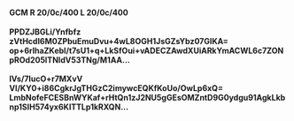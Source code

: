 #### GCM R 20/0c/400 L 20/0c/400
**PPDZJBGLi/Ynfbfz**<br/>**zVtHcdI6M0ZPbuEmuDvu+4wL8OGH1JsGZsYbz07GIKA=**<br/>**op+6rlhaZKebI/t7sU1+q+LkSfOui+vADECZAwdXUiARkYmACWL6c7ZONpROd205ITNIdV53TNg/M1AA...**<br/><br/>
**lVs/7IucO+r7MXvV**<br/>**VI/KY0+i86CgkrJgTHGzC2imywcEQKfKoUo/OwLp6xQ=**<br/>**LmbNofeFCESBnWYKaf+rHtQn1zJ2NU5gGEsOMZntD9G0ydgu91AgkLkbnp1SIH574yx6KlTTLp1kRXQN...**